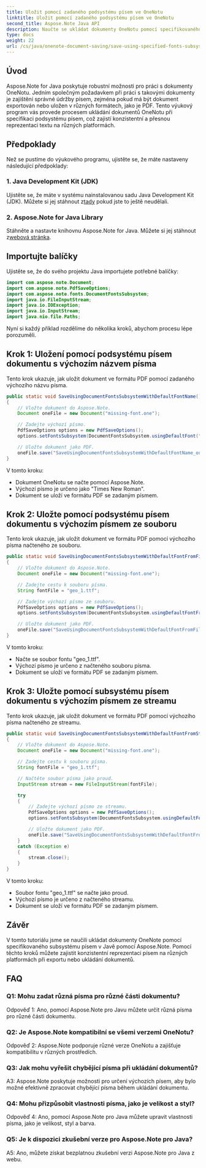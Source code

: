 ```yaml
---
title: Uložit pomocí zadaného podsystému písem ve OneNotu
linktitle: Uložit pomocí zadaného podsystému písem ve OneNotu
second_title: Aspose.Note Java API
description: Naučte se ukládat dokumenty OneNotu pomocí specifikovaného subsystému písem v Javě pomocí Aspose.Note. Zajistěte bez námahy konzistentní reprezentaci písem napříč platformami.
type: docs
weight: 22
url: /cs/java/onenote-document-saving/save-using-specified-fonts-subsystem/
---
```

## Úvod

Aspose.Note for Java poskytuje robustní možnosti pro práci s dokumenty OneNotu. Jedním společným požadavkem při práci s takovými dokumenty je zajištění správné údržby písem, zejména pokud má být dokument exportován nebo uložen v různých formátech, jako je PDF. Tento výukový program vás provede procesem ukládání dokumentů OneNotu při specifikaci podsystému písem, což zajistí konzistentní a přesnou reprezentaci textu na různých platformách.

## Předpoklady

Než se pustíme do výukového programu, ujistěte se, že máte nastaveny následující předpoklady:

### 1. Java Development Kit (JDK)

 Ujistěte se, že máte v systému nainstalovanou sadu Java Development Kit (JDK). Můžete si jej stáhnout z[tady](https://www.oracle.com/java/technologies/javase-jdk15-downloads.html) pokud jste to ještě neudělali.

### 2. Aspose.Note for Java Library

 Stáhněte a nastavte knihovnu Aspose.Note for Java. Můžete si jej stáhnout z[webová stránka](https://releases.aspose.com/note/java/).

## Importujte balíčky

Ujistěte se, že do svého projektu Java importujete potřebné balíčky:

```java
import com.aspose.note.Document;
import com.aspose.note.PdfSaveOptions;
import com.aspose.note.fonts.DocumentFontsSubsystem;
import java.io.FileInputStream;
import java.io.IOException;
import java.io.InputStream;
import java.nio.file.Paths;
```

Nyní si každý příklad rozdělíme do několika kroků, abychom procesu lépe porozuměli.

## Krok 1: Uložení pomocí podsystému písem dokumentu s výchozím názvem písma

Tento krok ukazuje, jak uložit dokument ve formátu PDF pomocí zadaného výchozího názvu písma.

```java
public static void SaveUsingDocumentFontsSubsystemWithDefaultFontName() throws IOException
{
    // Vložte dokument do Aspose.Note.
    Document oneFile = new Document("missing-font.one");

    // Zadejte výchozí písmo.
    PdfSaveOptions options = new PdfSaveOptions();
    options.setFontsSubsystem(DocumentFontsSubsystem.usingDefaultFont("Times New Roman"));

    // Uložte dokument jako PDF.
    oneFile.save("SaveUsingDocumentFontsSubsystemWithDefaultFontName_out.pdf", options);
}
```

V tomto kroku:
- Dokument OneNotu se načte pomocí Aspose.Note.
- Výchozí písmo je určeno jako "Times New Roman".
- Dokument se uloží ve formátu PDF se zadaným písmem.

## Krok 2: Uložte pomocí podsystému písem dokumentu s výchozím písmem ze souboru

Tento krok ukazuje, jak uložit dokument ve formátu PDF pomocí výchozího písma načteného ze souboru.

```java
public static void SaveUsingDocumentFontsSubsystemWithDefaultFontFromFile() throws IOException
{
    // Vložte dokument do Aspose.Note.
    Document oneFile = new Document("missing-font.one");

    // Zadejte cestu k souboru písma.
    String fontFile = "geo_1.ttf";

    // Zadejte výchozí písmo ze souboru.
    PdfSaveOptions options = new PdfSaveOptions();
    options.setFontsSubsystem(DocumentFontsSubsystem.usingDefaultFontFromFile(fontFile));

    // Uložte dokument jako PDF.
    oneFile.save("SaveUsingDocumentFontsSubsystemWithDefaultFontFromFile_out.pdf", options);
}
```

V tomto kroku:
- Načte se soubor fontu "geo_1.ttf".
- Výchozí písmo je určeno z načteného souboru písma.
- Dokument se uloží ve formátu PDF se zadaným písmem.

## Krok 3: Uložte pomocí subsystému písem dokumentu s výchozím písmem ze streamu

Tento krok ukazuje, jak uložit dokument ve formátu PDF pomocí výchozího písma načteného ze streamu.

```java
public static void SaveUsingDocumentFontsSubsystemWithDefaultFontFromStream() throws IOException
{
    // Vložte dokument do Aspose.Note.
    Document oneFile = new Document("missing-font.one");

    // Zadejte cestu k souboru písma.
    String fontFile = "geo_1.ttf";

    // Načtěte soubor písma jako proud.
    InputStream stream = new FileInputStream(fontFile);

    try
    {
        // Zadejte výchozí písmo ze streamu.
        PdfSaveOptions options = new PdfSaveOptions();
        options.setFontsSubsystem(DocumentFontsSubsystem.usingDefaultFontFromStream(stream));

        // Uložte dokument jako PDF.
        oneFile.save("SaveUsingDocumentFontsSubsystemWithDefaultFontFromStream_out.pdf", options);
    }
    catch (Exception e)
    {
        stream.close();
    }
}
```

V tomto kroku:
- Soubor fontu "geo_1.ttf" se načte jako proud.
- Výchozí písmo je určeno z načteného streamu.
- Dokument se uloží ve formátu PDF se zadaným písmem.

## Závěr

V tomto tutoriálu jsme se naučili ukládat dokumenty OneNote pomocí specifikovaného subsystému písem v Javě pomocí Aspose.Note. Pomocí těchto kroků můžete zajistit konzistentní reprezentaci písem na různých platformách při exportu nebo ukládání dokumentů.

## FAQ

### Q1: Mohu zadat různá písma pro různé části dokumentu?

Odpověď 1: Ano, pomocí Aspose.Note pro Javu můžete určit různá písma pro různé části dokumentu.

### Q2: Je Aspose.Note kompatibilní se všemi verzemi OneNotu?

Odpověď 2: Aspose.Note podporuje různé verze OneNotu a zajišťuje kompatibilitu v různých prostředích.

### Q3: Jak mohu vyřešit chybějící písma při ukládání dokumentů?

A3: Aspose.Note poskytuje možnosti pro určení výchozích písem, aby bylo možné efektivně zpracovat chybějící písma během ukládání dokumentu.

### Q4: Mohu přizpůsobit vlastnosti písma, jako je velikost a styl?

Odpověď 4: Ano, pomocí Aspose.Note pro Java můžete upravit vlastnosti písma, jako je velikost, styl a barva.

### Q5: Je k dispozici zkušební verze pro Aspose.Note pro Java?

A5: Ano, můžete získat bezplatnou zkušební verzi Aspose.Note pro Java z webu.